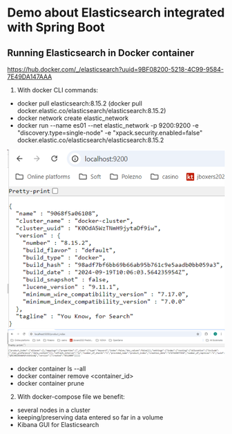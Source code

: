# Demo about Elasticsearch integrated with Spring Boot

## Running Elasticsearch in Docker container
https://hub.docker.com/_/elasticsearch?uuid=9BF08200-5218-4C99-9584-7E49DA147AAA
1. With docker CLI commands:
  - docker pull elasticsearch:8.15.2 (docker pull docker.elastic.co/elasticsearch/elasticsearch:8.15.2)
  - docker network create elastic_network
  - docker run --name es01 --net elastic_network -p 9200:9200 -e "discovery.type=single-node" -e "xpack.security.enabled=false" docker.elastic.co/elasticsearch/elasticsearch:8.15.2

![img_1.png](img_1.png)
![img.png](img.png)

  - docker container ls --all
  - docker container remove <container_id>
  - docker container prune

2. With docker-compose file we benefit:
  - several nodes in a cluster
  - keeping/preserving data entered so far in a volume
  - Kibana GUI for Elasticsearch